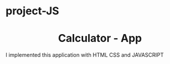 # project-JS

<h1 style="text-align: center;">Calculator - App</h1>

<p>I implemented this application with HTML CSS and JAVASCRIPT</p>
